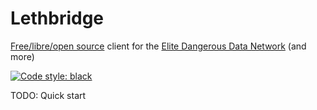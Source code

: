 # Lethbridge

[Free/libre/open source](LICENSE) client for the [Elite Dangerous Data Network](https://github.com/EDCD/EDDN) (and more)

[![Code style: black](https://img.shields.io/badge/code%20style-black-000000.svg)](https://github.com/psf/black)

TODO: Quick start
